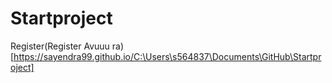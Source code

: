 # Startproject
Register(Register Avuuu ra)[https://sayendra99.github.io/C:\Users\s564837\Documents\GitHub\Startproject]
